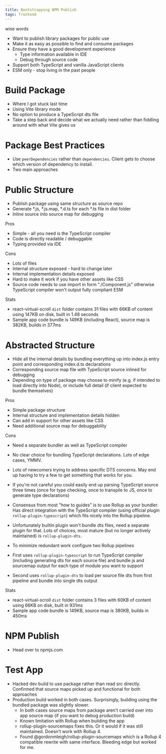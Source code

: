```yaml
---
title: Bootstrapping NPM Publish
tags: frontend
---
```


wise words

* Want to publish library packages for public use
* Make it as easy as possible to find and consume packages
* Ensure they have a good development experience
  * Type information available in IDE
  * Debug through source code
* Support both TypeScript and vanilla JavaScript clients
* ESM only - stop living in the past people

# Build Package

* Where I got stuck last time
* Using Vite library mode
* No option to produce a TypeScript dts file
* Take a step back and decide what we actually need rather than fiddling around with what Vite gives us

# Package Best Practices

* Use `peerDependencies` rather than `dependencies`. Client gets to choose which version of dependency to install.
* Two main approaches

# Public Structure

* Publish package using same structure as source repo
* Generate *.js, *.js.map, *.d.ts for each *.ts file in dist folder
* Inline source into source map for debugging

Pros
* Simple - all you need is the TypeScript compiler
* Code is directly readable / debuggable
* Typing provided via IDE

Cons
* Lots of files
* Internal structure exposed - hard to change later
* Internal implementation details exposed
* Hard to make it work if you have other assets like CSS
* Source code needs to use import in form "./Component.js" otherwise TypeScript compiler won't output fully compliant ESM

Stats
* react-virtual-scroll `dist` folder contains 31 files with 66KB of content using 147KB on disk, built in 1.48 seconds
* Sample app code bundle is 149KB (including React), source map is 382KB, builds in 377ms

# Abstracted Structure

* Hide all the internal details by bundling everything up into index.js entry point and corresponding index.d.ts declarations
* Corresponding source map file with TypeScript source inlined for debugging
* Depending on type of package may choose to minify (e.g. if intended to load directly into Node), or include full detail (if client expected to bundle themselves)

Pros
* Simple package structure
* Internal structure and implementation details hidden
* Can add in support for other assets like CSS
* Need additional source map for debuggability

Cons
* Need a separate bundler as well as TypeScript compiler
* No clear choice for bundling TypeScript declarations. Lots of edge cases, YMMV. 
* Lots of newcomers trying to address specific DTS concerns. May end up having to try a few to get something that works for you.
* If you're not careful you could easily end up parsing TypeScript source three times (once for type checking, once to transpile to JS, once to generate type declarations)

* Consensus from most "how to guides" is to use Rollup as your bundler. Has direct integration with the TypeScript compiler (using official plugin `rollup-plugin-typescript`) which fits nicely into the Rollup pipeline. 
* Unfortunately builtin plugin won't bundle dts files, need a separate plugin for that. Lots of choices, most mature (but no longer actively maintained) is `rollup-plugin-dts`. 
* To minimize redundant work configure two Rollup pipelines
* First uses `rollup-plugin-typescript` to run TypeScript compiler (including generating dts for each source file) and bundle js and sourcemap output for each type of module you want to support
* Second uses `rollup-plugin-dts` to load per source file dts from first pipeline and bundle into single dts output

Stats
* react-virtual-scroll `dist` folder contains 3 files with 60KB of content using 66KB on disk, built in 931ms
* Sample app code bundle is 149KB, source map is 380KB, builds in 450ms

# NPM Publish

* Head over to npmjs.com

# Test App

* Hacked dev build to use package rather than read src directly. Confirmed that source maps picked up and functional for both approaches
* Production build worked in both cases. Surprisingly, building using the bundled package was slightly slower.
  * In both cases source maps from package aren't carried over into app source map (if you want to debug production build)
  * Known limitation with Rollup when building the app
  * rollup-plugin-sourcemaps fixes this. Or it would if it was still maintained. Doesn't work with Rollup 4.
  * Found @gordonmleigh/rollup-plugin-sourcemaps which is a Rollup 4 compatible rewrite with same interface. Bleeding edge but worked for me. 

